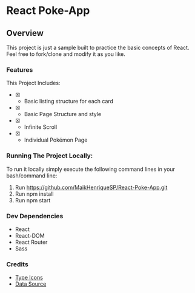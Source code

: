 # React Poke-App

## Overview
This project is just a sample built to practice the basic concepts of React.  
Feel free to fork/clone and modify it as you like.  

### Features
This Project Includes:
- [x] - Basic listing structure for each card
- [x] - Basic Page Structure and style
- [x] - Infinite Scroll
- [x] - Individual Pokémon Page

### Running The Project Locally:
To run it locally simply execute the following command lines in your bash/command line:
1. Run https://github.com/MaikHenriqueSP/React-Poke-App.git
2. Run npm install
3. Run npm start

### Dev Dependencies
- React 
- React-DOM 
- React Router 
- Sass 

### Credits
- [Type Icons](https://github.com/duiker101/pokemon-type-svg-icons)
- [Data Source](https://pokeapi.co/)
